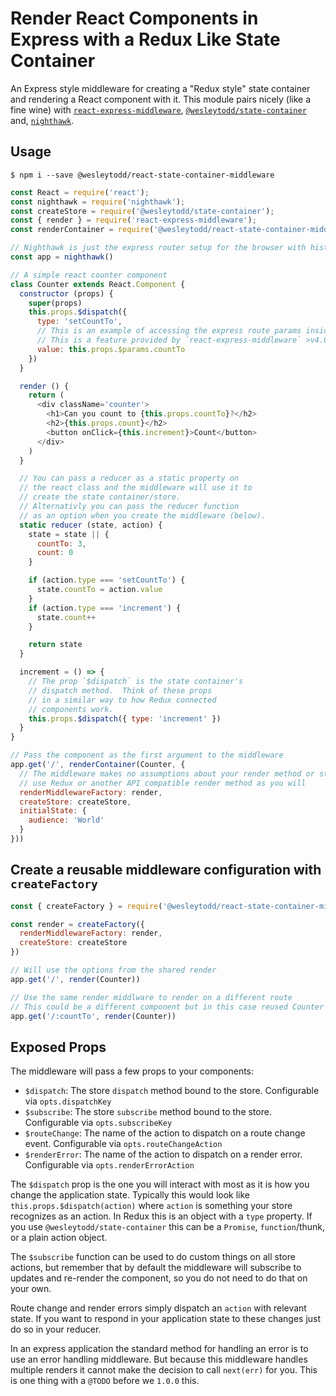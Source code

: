 # Render React Components in Express with a Redux Like State Container

An Express style middleware for creating a "Redux style" state container and rendering
a React component with it.  This module pairs nicely (like a fine wine) with
[`react-express-middleware`](https://github.com/wesleytodd/react-express-middleware),
[`@wesleytodd/state-container`](https://github.com/wesleytodd/state-container) and,
[`nighthawk`](https://github.com/wesleytodd/nighthawk).


## Usage

```
$ npm i --save @wesleytodd/react-state-container-middleware
```

```javascript
const React = require('react');
const nighthawk = require('nighthawk');
const createStore = require('@wesleytodd/state-container');
const { render } = require('react-express-middleware');
const renderContainer = require('@wesleytodd/react-state-container-middleware');

// Nighthawk is just the express router setup for the browser with history.pushState routing
const app = nighthawk()

// A simple react counter component
class Counter extends React.Component {
  constructor (props) {
    super(props)
    this.props.$dispatch({
      type: 'setCountTo',
      // This is an example of accessing the express route params inside a component
      // This is a feature provided by `react-express-middleware` >v4.0.0`
      value: this.props.$params.countTo
    })
  }

  render () {
    return (
      <div className='counter'>
        <h1>Can you count to {this.props.countTo}?</h2>
        <h2>{this.props.count}</h2>
        <button onClick={this.increment}>Count</button>
      </div>
    )
  }

  // You can pass a reducer as a static property on
  // the react class and the middleware will use it to
  // create the state container/store.
  // Alternativly you can pass the reducer function
  // as an option when you create the middleware (below).
  static reducer (state, action) {
    state = state || {
      countTo: 3,
      count: 0
    }

    if (action.type === 'setCountTo') {
      state.countTo = action.value
    }
    if (action.type === 'increment') {
      state.count++
    }

    return state
  }

  increment = () => {
    // The prop `$dispatch` is the state container's
    // dispatch method.  Think of these props
    // in a similar way to how Redux connected
    // components work.
    this.props.$dispatch({ type: 'increment' })
  }
}

// Pass the component as the first argument to the middleware
app.get('/', renderContainer(Counter, {
  // The middleware makes no assumptions about your render method or store,
  // use Redux or another API compatible render method as you will
  renderMiddlewareFactory: render,
  createStore: createStore,
  initialState: {
    audience: 'World'
  }
}))
```

## Create a reusable middleware configuration with `createFactory`

```javascript
const { createFactory } = require('@wesleytodd/react-state-container-middleware')

const render = createFactory({
  renderMiddlewareFactory: render,
  createStore: createStore
})

// Will use the options from the shared render
app.get('/', render(Counter))

// Use the same render middlware to render on a different route
// This could be a different component but in this case reused Counter
app.get('/:countTo', render(Counter))
```

## Exposed Props

The middleware will pass a few props to your components:

- `$dispatch`: The store `dispatch` method bound to the store. Configurable via `opts.dispatchKey`
- `$subscribe`: The store `subscribe` method bound to the store. Configurable via `opts.subscribeKey`
- `$routeChange`: The name of the action to dispatch on a route change event. Configurable via `opts.routeChangeAction`
- `$renderError`: The name of the action to dispatch on a render error. Configurable via `opts.renderErrorAction`

The `$dispatch` prop is the one you will interact with most as it is how you change the application state.
Typically this would look like `this.props.$dispatch(action)` where `action` is something your store
recognizes as an action.  In Redux this is an object with a `type` property.  If you use
`@wesleytodd/state-container` this can be a `Promise`, `function`/thunk, or a plain action object.

The `$subscribe` function can be used to do custom things on all store actions, but remember that
by default the middleware will subscribe to updates and re-render the component, so you do not need
to do that on your own.

Route change and render errors simply dispatch an `action` with relevant state. If you want to
respond in your application state to these changes just do so in your reducer.

In an express application the standard method for handling an error is to use an error handling
middleware.  But because this middleware handles multiple renders it cannot make the decision to
call `next(err)` for you.  This is one thing with a `@TODO` before we `1.0.0` this.
